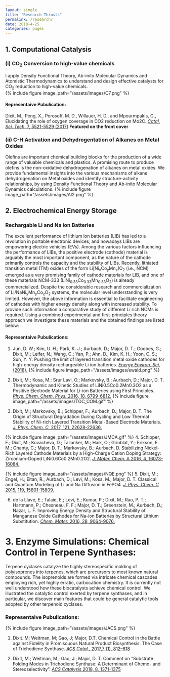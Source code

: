 ```yaml
---
layout: single
title: "Research Thrusts"
permalink: /research/
date: 2018-4-25
categories: pages
---
```


## 1. Computational Catalysis
### (i) CO<sub>2</sub> Conversion to high-value chemicals
I apply Density Functional Theory, Ab-inito Molecular Dynamics and Atomistic Thermodynamics to understand and design effective catalysts for CO<sub>2</sub> reduction to high-value chemicals.  
{% include figure image_path="/assets/images/C7.png" %}
#### Representaive Pubulication:
Dixit, M., Peng, X., Porosoff, M. D., Willauer, H. D., and Mpourmpakis, G., Elucidating the role of oxygen coverage in CO2 reduction on Mo2C. [*Catal. Sci. Tech.* 7, 5521-5529 (2017)](http://pubs.rsc.org/-/content/articlelanding/2017/cy/c7cy01810j/unauth#!divAbstract) **Featured on the front cover**
### (ii) C-H Activation and Dehydrogentation of Alkanes on Metal Oxides
Olefins are important chemical building blocks for the production of a wide range of valuable chemicals and plastics. A promising route to produce olefins is the non-oxidative dehydrogenation of alkanes on metal oxides. We provide fundamental insights into the various mechanisms of alkane dehydrogenation on Metal oxides and identify structure-activity relationships, by using Density Functional Theory and Ab-inito Molecular Dynamics calculations.
{% include figure image_path="/assets/images/Al2.png" %}
## 2. Electrochemical Energy Storage
### Rechargable Li and Na ion Batteries 
The excellent performance of lithium ion batteries (LIB) has led to a revolution in portable electronic devices, and nowadays LIBs are empowering electric vehicles (EVs). Among the various factors influencing the performance of LIBs, the positive electrode (cathode) material is arguably the most important component, as the nature of the cathode primarily controls the capacity and the stability of LIBs. Recently, lithiated transition metal (TM) oxides of the form Li[Ni<sub>x</sub>Co<sub>y</sub>Mn<sub>z</sub>]O<sub>2</sub> (i.e., NCM) emerged as a very promising family of cathode materials for LIB, and one of these materials NCM-333 (LiNi<sub>0.33</sub>Co<sub>0.33</sub>Mn<sub>0.33</sub>O<sub>2</sub>) is already commercialized. Despite the considerable research and commercialization of Li/NaNi<sub>y</sub>Mn<sub>y</sub>Co<sub>z</sub>O<sub>2</sub> systems, the molecular level understanding is very limited. However, the above information is essential to facilitate engineering of cathodes with higher energy density along with increased stability. To provide such information a comparative study of different Li rich NCMs is required. Using a combined experimental and first-principles theory approach we investigate these materials and the obtained findings are listed below: 

#### Representaive Pubulications:
1. Jun, D. W.; Kim, U. H.; Park, K. J.; Aurbach, D.; Major, D. T.; Goobes, G.; Dixit, M.; Leifer, N.; Wang, C.; Yan, P.; Ahn, D.; Kim, K. H.; Yoon, C. S.; Sun, Y. Y. Pushing the limit of layered transition metal oxide cathodes for high-energy density rechargeable Li ion batteries. [*Energy Environ. Sci.* (2018).](http://pubs.rsc.org/en/content/articlelanding/2018/ee/c8ee00227d/unauth#!divAbstract)
 {% include figure image_path="/assets/images/ewald.png" %}
 
2. Dixit, M.; Kosa, M.; Srur Lavi, O.; Markovsky, B.; Aurbach, D.; Major, D. T. Thermodynamic and Kinetic Studies of LiNi0.5Co0.2Mn0.3O2 as a Positive Electrode Material for Li-ion Batteries using First Principles. [*Phys. Chem. Chem. Phys.* 2016, 18, 6799-6812.](http://pubs.rsc.org/en/Content/ArticleLanding/2016/CP/c5cp07128c#!divAbstract)
{% include figure image_path="/assets/images/TOC_COM.gif" %}

3. Dixit, M.; Markovsky, B.; Schipper, F.; Aurbach, D.; Major, D. T. The Origin of Structural Degradation During Cycling and Low Thermal Stability of Ni-rich Layered Transition Metal-Based Electrode Materials. [*J. Phys. Chem. C.* 2017, 121, 22628-22636.](https://pubs.acs.org/doi/abs/10.1021/acs.jpcc.7b06122)

{% include figure image_path="/assets/images/JMCA.gif" %}
4. Schipper, F.; Dixit, M.; Kovacheva, D.; Talianker, M.; Haik, O.; Grinblat, Y.; Erikson, E. M.; Ghanty, C.; Major, D. T.; Markovsky, B.; Aurbach, D. Stabilizing Nickel-Rich Layered Cathode Materials by a High-Charge Cation Doping Strategy: Zirconium-Doped LiNi0.6Co0.2Mn0.2O2. [*J. Mater. Chem.* A 2016, 4, 16073-16084.](http://pubs.rsc.org/en/Content/ArticleLanding/2016/TA/c6ta06740a#!divAbstract)

{% include figure image_path="/assets/images/NQE.png" %}
 5. Dixit, M.; Engel, H.; Eitan, R.; Aurbach, D.; Levi, M.; Kosa, M.; Major, D. T. Classical and Quantum Modeling of Li and Na Diffusion in FePO4. [*J. Phys. Chem. C* 2015, 119, 15801-15809.](http://pubs.acs.org/doi/abs/10.1021/acs.jpcc.5b00405)
 
 
 6. de la Llave, E.; Talaie, E.; Levi, E.; Kumar, P.; Dixit, M.; Rao, P. T.; Hartmann, P.; Chesneau, F. F.; Major, D. T.; Greenstein, M.; Aurbach, D.; Nazar, L. F. Improving Energy Density and Structural Stability of Manganese Oxide Cathodes for Na-ion Batteries by Structural Lithium Substitution. [*Chem. Mater.* 2016, 28, 9064-9076.](http://pubs.acs.org/doi/abs/10.1021/acs.chemmater.6b04078)
 
 
 
# 3. Enzyme Simulations: Chemical Control in Terpene Synthases:
Terpene cyclases catalyze the highly stereospecific molding of polyisoprenes into terpenes, which are precursors to most known natural compounds. The isoprenoids are formed via intricate chemical cascades employing rich, yet highly erratic, carbocation chemistry. It is currently not well understood how these biocatalysts achieve chemical control. We illustrated the catalytic control exerted by terpene synthases, and in particular, we discover main features that could be general catalytic tools adopted by other terpenoid cyclases.
### Representaive Pubulications:
{% include figure image_path="/assets/images/JACS.png" %}
1. Dixit. M; Weitman, M; Gao, J; Major, D.T. Chemical Control in the Battle against Fidelity in
Promiscuous Natural Product Biosynthesis: The Case of Trichodiene Synthase. [*ACS Catal.*, 2017,7 (1), 812–818](https://pubs.acs.org/doi/abs/10.1021/acscatal.6b02584) 

2. Dixit, M.; Weitman, M.; Gao, J.; Major, D. T. Comment on “Substrate Folding Modes in Trichodiene Synthase: A Determinant of Chemo- and Stereoselectivity”. [*ACS Catalysis* 2018, 8, 1371-1375](https://pubs.acs.org/doi/abs/10.1021/acscatal.7b02823)
